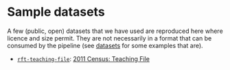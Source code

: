 # Sample datasets

A few (public, open) datasets that we have used are reproduced here
where licence and size permit.  They are not necessarily in a format
that can be consumed by the pipeline (see [datasets](../datasets) for
some examples that are).

- [`rft-teaching-file`](rft-teaching-file): [2011 Census: Teaching File](https://www.ons.gov.uk/peoplepopulationandcommunity/educationandchildcare/datasets/2011censusteachingfile)
